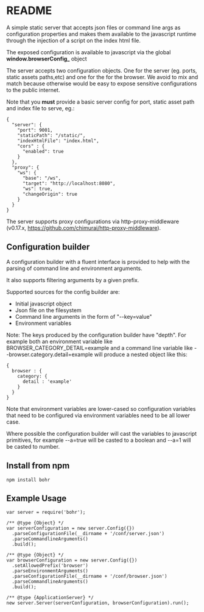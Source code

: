 README
=======
A simple static server that accepts json files or command line args as configuration properties and makes them available
to the javascript runtime through the injection of a script on the index html file.

The exposed configuration is available to javascript via the global **window.browserConfig_** object

The server accepts two configuration objects. One for the server (eg. ports, static assets paths,etc) and one for the 
for the browser. We avoid to mix and match because otherwise would be easy to expose sensitive configurations 
to the public internet. 

Note that you **must** provide a basic server config for port, static asset path and index file to serve, eg.:
```
{
  "server": {
    "port": 9001,
    "staticPath": "/static/",
    "indexHtmlFile": "index.html",
    "cors" : {
      "enabled": true
    }
  },
  "proxy": {
    "ws": {
      "base": "/ws",
      "target": "http://localhost:8080",
      "ws": true,
      "changeOrigin": true
    }
  }
}
```
The server supports proxy configurations via http-proxy-middleware (v0.17.x, https://github.com/chimurai/http-proxy-middleware).

Configuration builder
-------
A configuration builder with a fluent interface is provided to help with the parsing of command line and environment 
arguments. 

It also supports filtering arguments by a given prefix.

Supported sources for the config builder are:

- Initial javascript object
- Json file on the filesystem
- Command line arguments in the form of "--key=value"
- Environment variables

Note: The keys produced by the configuration builder have "depth". For example both an environment variable like 
BROWSER_CATEGORY_DETAIL=example and a command line variable like --browser.category.detail=example will produce a nested
object like this:

```
{
  browser : {
    category: {
      detail : 'example'
    }
  }
}
```

Note that environment variables are lower-cased so configuration variables that need to be configured via environment
variables need to be all lower case.

Where possible the configuration builder will cast the variables to javascript primitives, for example --a=true will be 
casted to a boolean and --a=1 will be casted to number.

Install from npm
-------
```
npm install bohr
```

Example Usage
-------
```
var server = require('bohr');

/** @type {Object} */
var serverConfiguration = new server.Config({})
  .parseConfigurationFile(__dirname + '/conf/server.json')
  .parseCommandlineArguments()
  .build();

/** @type {Object} */
var browserConfiguration = new server.Config({})
  .setAllowedPrefix('browser')
  .parseEnvironmentArguments()
  .parseConfigurationFile(__dirname + '/conf/browser.json')
  .parseCommandlineArguments()
  .build();

/** @type {ApplicationServer} */
new server.Server(serverConfiguration, browserConfiguration).run();

```